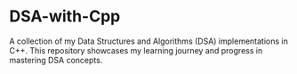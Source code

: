 # DSA-with-Cpp
A collection of my Data Structures and Algorithms (DSA) implementations in C++. This repository showcases my learning journey and progress in mastering DSA concepts.
